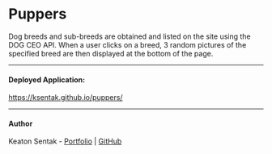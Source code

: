 # Puppers

Dog breeds and sub-breeds are obtained and listed on the site using the DOG CEO API. When a user clicks on a breed, 3 random pictures of the specified breed are then displayed at the bottom of the page.

---

#### Deployed Application:

https://ksentak.github.io/puppers/

---

#### Author

Keaton Sentak - [Portfolio](https://keatonsentak.com) | [GitHub](https://github.com/ksentak)
